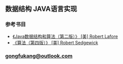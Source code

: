 ## 数据结构 JAVA语言实现
### 参考书目
- [《Java数据结构和算法（第二版）》 [美] Robert Lafore](https://book.douban.com/subject/1144007/)
- [《算法（第四版）》 [美] Robert Sedgewick ](https://book.douban.com/subject/19952400/)
###  <gongfukang@outlook.com>